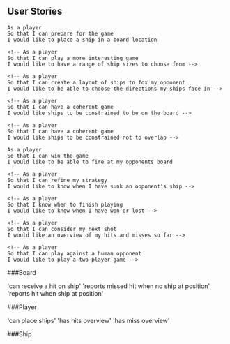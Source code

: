 User Stories
------------
```
As a player
So that I can prepare for the game
I would like to place a ship in a board location

<!-- As a player
So that I can play a more interesting game
I would like to have a range of ship sizes to choose from -->

<!-- As a player
So that I can create a layout of ships to fox my opponent
I would like to be able to choose the directions my ships face in -->

<!-- As a player
So that I can have a coherent game
I would like ships to be constrained to be on the board -->

<!-- As a player
So that I can have a coherent game
I would like ships to be constrained not to overlap -->

As a player
So that I can win the game
I would like to be able to fire at my opponents board

<!-- As a player
So that I can refine my strategy
I would like to know when I have sunk an opponent's ship -->

<!-- As a player
So that I know when to finish playing
I would like to know when I have won or lost -->

<!-- As a player
So that I can consider my next shot
I would like an overview of my hits and misses so far -->

<!-- As a player
So that I can play against a human opponent
I would like to play a two-player game -->
```

###Board
  <!-- 'can have a ship' -->
  'can receive a hit on ship'
  'reports missed hit when no ship at position'
  'reports hit when ship at position'

###Player
  <!-- 'has a board'
  'has ships' -->
  'can place ships'
  'has hits overview'
  'has miss overview'

###Ship
  <!-- 'has a position when created' -->
